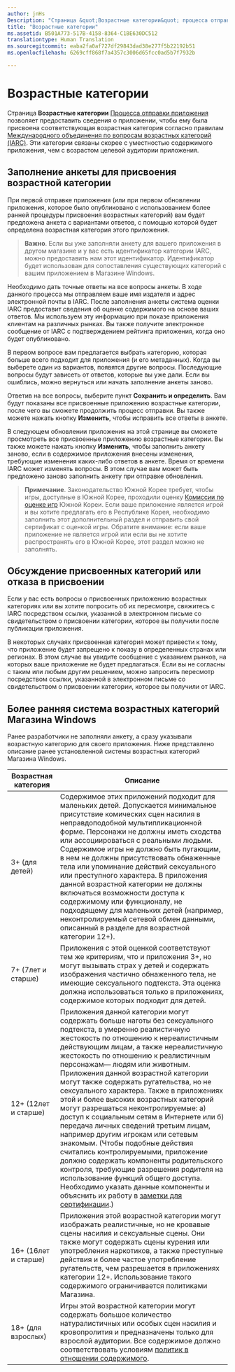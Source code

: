 ```yaml
---
author: jnHs
Description: "Страница &quot;Возрастные категории&quot; процесса отправки приложения позволяет предоставить сведения о приложении, чтобы ему была присвоена соответствующая возрастная категория согласно правилам Международного объединения по вопросам возрастных категорий (IARC)."
title: "Возрастные категории"
ms.assetid: B501A773-517B-4158-8364-C1BE630DC512
translationtype: Human Translation
ms.sourcegitcommit: eaba2fa0af727df29843dad38e277f5b22192b51
ms.openlocfilehash: 6269cff868f7a4357c3006d65fcc0ad5b7f7932b

---
```


# Возрастные категории

Страница **Возрастные категории** [Процесса отправки приложения](app-submissions.md) позволяет предоставить сведения о приложении, чтобы ему была присвоена соответствующая возрастная категория согласно правилам [Международного объединения по вопросам возрастных категорий (IARC)](http://go.microsoft.com/fwlink/p/?LinkId=716854). Эти категории связаны скорее с уместностью содержимого приложения, чем с возрастом целевой аудитории приложения.

## Заполнение анкеты для присвоения возрастной категории

При первой отправке приложения (или при первом обновлении приложения, которое было опубликовано с использованием более ранней процедуры присвоения возрастных категорий) вам будет предложена анкета с вариантами ответов, с помощью которой будет определена возрастная категория этого приложения.

> **Важно**. Если вы уже заполняли анкету для вашего приложения в другом магазине и у вас есть идентификатор категории IARC, можно предоставить нам этот идентификатор. Идентификатор будет использован для сопоставления существующих категорий с вашим приложением в Магазине Windows.

Необходимо дать точные ответы на все вопросы анкеты. В ходе данного процесса мы отправляем ваше имя издателя и адрес электронной почты в IARC. После заполнения анкеты система оценки IARC предоставит сведения об оценке содержимого на основе ваших ответов. Мы используем эту информацию при показе приложения клиентам на различных рынках. Вы также получите электронное сообщение от IARC с подтверждением рейтинга приложения, когда оно будет опубликовано.

В первом вопросе вам предлагается выбрать категорию, которая больше всего подходит для приложения (и его метаданных). Когда вы выберете один из вариантов, появятся другие вопросы. Последующие вопросы будут зависеть от ответов, которые вы уже дали. Если вы ошиблись, можно вернуться или начать заполнение анкеты заново.

Ответив на все вопросы, выберите пункт **Сохранить и определить**. Вам будут показаны все присвоенные приложению возрастные категории, после чего вы сможете продолжить процесс отправки. Вы также можете нажать кнопку **Изменить**, чтобы исправить все ответы в анкете.

В следующем обновлении приложения на этой странице вы сможете просмотреть все присвоенные приложению возрастные категории. Вы также можете нажать кнопку **Изменить**, чтобы заполнить анкету заново, если в содержимое приложения внесены изменения, требующие изменения каких-либо ответов в анкете. Время от времени IARC может изменять вопросы. В этом случае вам может быть предложено заново заполнить анкету при отправке обновления.

> **Примечание**. Законодательство Южной Корее требует, чтобы игры, доступные в Южной Корее, проходили оценку [Комиссии по оценке игр](http://go.microsoft.com/fwlink/p/?LinkId=228256) Южной Кореи. Если ваше приложение является игрой и вы хотите предлагать его в Республике Корея, необходимо заполнить этот дополнительный раздел и отправить свой сертификат с оценкой игры. Обратите внимание: если ваше приложение не является игрой или если вы не хотите распространять его в Южной Корее, этот раздел можно не заполнять.

## Обсуждение присвоенных категорий или отказа в присвоении

Если у вас есть вопросы о присвоенных приложению возрастных категориях или вы хотите попросить об их пересмотре, свяжитесь с IARC посредством ссылки, указанной в электронном письме со свидетельством о присвоении категории, которое вы получили после публикации приложения.

В некоторых случаях присвоенная категория может привести к тому, что приложение будет запрещено к показу в определенных странах или регионах. В этом случае вы увидите сообщение с указанием рынков, на которых ваше приложение не будет предлагаться. Если вы не согласны с таким или любым другим решением, можно запросить пересмотр посредством ссылки, указанной в электронном письме со свидетельством о присвоении категории, которое вы получили от IARC.

## Более ранняя система возрастных категорий Магазина Windows


Ранее разработчики не заполняли анкету, а сразу указывали возрастную категорию для своего приложения. Ниже представлено описание ранее установленной системы возрастных категорий Магазина Windows.

| Возрастная категория                           | Описание                            |
|--------------------------------------|----------------------------------------|
| 3+ (для детей)     | Содержимое этих приложений подходит для маленьких детей. Допускается минимальное присутствие комических сцен насилия в неправдоподобной мультипликационной форме. Персонажи не должны иметь сходства или ассоциироваться с реальными людьми. Содержимое игры не должно быть пугающим, в нем не должны присутствовать обнаженные тела или упоминание действий сексуального или преступного характера. В приложения данной возрастной категории не должны включаться возможности доступа к содержимому или функционалу, не подходящему для маленьких детей (например, неконтролируемый сетевой обмен данными, описанный в разделе для возрастной категории 12+).            |
| 7+ (7лет и старше)   | Приложения с этой оценкой соответствуют тем же критериям, что и приложения 3+, но могут вызывать страх у детей и содержать изображения частично обнаженного тела, не имеющие сексуального подтекста. Эта оценка должна использоваться только в приложениях, содержимое которых подходит для детей.                                                                                   |
| 12+ (12лет и старше) | Приложения данной категории могут содержать больше наготы без сексуального подтекста, в умеренно реалистичную жестокость по отношению к нереалистичным действующим лицам, а также нереалистичную жестокость по отношению к реалистичным персонажам— людям или животным. Приложения данной возрастной категории могут также содержать ругательства, но не сексуального характера. Также в приложениях этой и более высоких возрастных категорий могут разрешаться неконтролируемые: а) доступ к социальным сетям в Интернете или б) передача личных сведений третьим лицам, например другим игрокам или сетевым знакомым. (Чтобы подобные действия считались контролируемыми, приложение должно содержать компоненты родительского контроля, требующие разрешения родителя на использование функций общего доступа. Необходимо указать данные компоненты и объяснить их работу в [заметки для сертификации](notes-for-certification.md).) |
| 16+ (16лет и старше) | Приложения этой возрастной категории могут изображать реалистичные, но не кровавые сцены насилия и сексуальные сцены. Они также могут содержать сцены курения или употребления наркотиков, а также преступные действия и более частое употребление ругательств, чем разрешается в приложениях категории 12+. Использование такого содержимого ограничивается политиками Магазина.                                                                                                                           |
| 18+ (для взрослых)            | Игры этой возрастной категории могут содержать большое количество натуралистичных или особых сцен насилия и кровопролития и предназначены только для взрослой аудитории. Все содержимое должно соответствовать условиям [политик в отношении содержимого](https://msdn.microsoft.com/library/windows/apps/dn764944).                                                                                                                                                            |



<!--HONumber=Nov16_HO1-->


